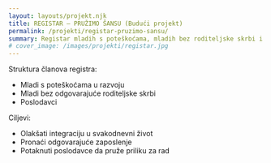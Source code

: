 ```yaml
---
layout: layouts/projekt.njk
title: REGISTAR – PRUŽIMO ŠANSU (Budući projekt)
permalink: /projekti/registar-pruzimo-sansu/
summary: Registar mladih s poteškoćama, mladih bez roditeljske skrbi i poslodavaca – put prema zapošljavanju.
# cover_image: /images/projekti/registar.jpg
---
```


Struktura članova registra:
- Mladi s poteškoćama u razvoju
- Mladi bez odgovarajuće roditeljske skrbi
- Poslodavci

Ciljevi:
- Olakšati integraciju u svakodnevni život
- Pronaći odgovarajuće zaposlenje
- Potaknuti poslodavce da pruže priliku za rad
